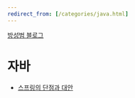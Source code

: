 ```yaml
---
redirect_from: [/categories/java.html]
---
```


[방성범 블로그](/README.md)

# 자바

- [스프링의 단점과 대안](/spring-downsides-alternatives.md)
